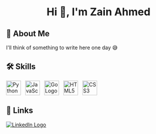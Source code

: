 <h1 align="center">Hi 👋, I'm Zain Ahmed</h1>

<h2 align="left">🚀 About Me</h2>
<p align="left">I'll think of something to write here one day 😅</p>

<h2 align="left">🛠 Skills</h2>
<div style="display: flex; align-items: center; gap: 12px;">
  <img 
    src="https://cdn.jsdelivr.net/gh/devicons/devicon/icons/python/python-original.svg" 
    height="40" 
    alt="Python Logo" 
    title="Python" 
  />
  <img 
    src="https://cdn.jsdelivr.net/gh/devicons/devicon/icons/javascript/javascript-original.svg" 
    height="40" 
    alt="JavaScript Logo" 
    title="JavaScript" 
  />
  <img 
    src="https://cdn.jsdelivr.net/gh/devicons/devicon/icons/go/go-original.svg" 
    height="40" 
    alt="Go Logo" 
    title="Go" 
  />
  <img 
    src="https://cdn.jsdelivr.net/gh/devicons/devicon/icons/html5/html5-original.svg" 
    height="40" 
    alt="HTML5 Logo" 
    title="HTML5" 
  />
  <img 
    src="https://cdn.jsdelivr.net/gh/devicons/devicon/icons/css3/css3-original.svg" 
    height="40" 
    alt="CSS3 Logo" 
    title="CSS3" 
  />
</div>

<h2 align="left">🔗 Links</h2>
<p align="left">
  <a href="https://www.linkedin.com/in/zain-ahmed0/">
    <img 
      src="https://img.shields.io/badge/LinkedIn-0A66C2?style=for-the-badge&logo=linkedin&logoColor=white" 
      alt="LinkedIn Logo" 
      title="LinkedIn" 
    />
  </a>
</p>

<!--
**zain-a0/zain-a0** is a ✨ _special_ ✨ repository because its `README.md` (this file) appears on your GitHub profile.

Here are some ideas to get you started:

- 🔭 I’m currently working on ...
- 🌱 I’m currently learning ...
- 👯 I’m looking to collaborate on ...
- 🤔 I’m looking for help with ...
- 💬 Ask me about ...
- 📫 How to reach me: ...
- 😄 Pronouns: ...
- ⚡ Fun fact: ...
-->
